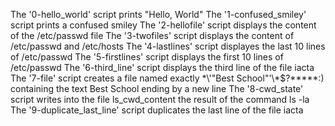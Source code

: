 The '0-hello_world' script prints "Hello, World"
The '1-confused_smiley' script prints a confused smiley
The '2-hellofile' script displays the content of the /etc/passwd file
The '3-twofiles' script displays the content of /etc/passwd and /etc/hosts
The '4-lastlines' script displayes the last 10 lines of /etc/passwd
The '5-firstlines' script displays the first 10 lines of /etc/passwd
The '6-third_line' script  displays the third line of the file iacta
The '7-file' script creates a file named exactly \*\\'"Best School"\'\\*$\?\*\*\*\*\*:) containing the text Best School ending by a new line
The '8-cwd_state' script writes into the file ls_cwd_content the result of the command ls -la
The '9-duplicate_last_line' script duplicates the last line of the file iacta

